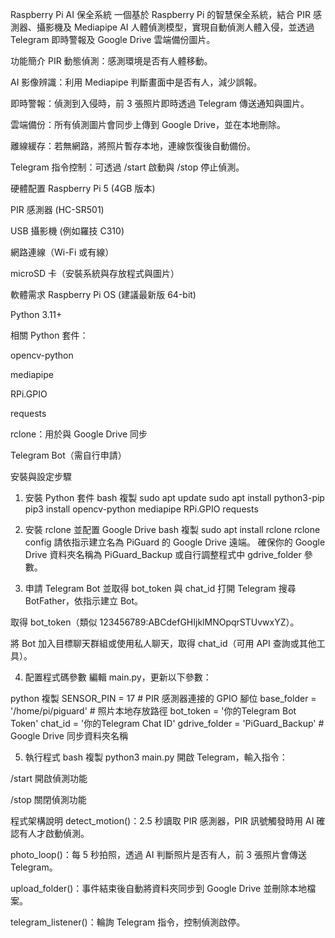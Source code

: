  Raspberry Pi AI 保全系統
一個基於 Raspberry Pi 的智慧保全系統，結合 PIR 感測器、攝影機及 Mediapipe AI 人體偵測模型，實現自動偵測人體入侵，並透過 Telegram 即時警報及 Google Drive 雲端備份圖片。


功能簡介
PIR 動態偵測：感測環境是否有人體移動。

AI 影像辨識：利用 Mediapipe 判斷畫面中是否有人，減少誤報。

即時警報：偵測到入侵時，前 3 張照片即時透過 Telegram 傳送通知與圖片。

雲端備份：所有偵測圖片會同步上傳到 Google Drive，並在本地刪除。

離線緩存：若無網路，將照片暫存本地，連線恢復後自動備份。

Telegram 指令控制：可透過 /start 啟動與 /stop 停止偵測。


硬體配置
Raspberry Pi 5 (4GB 版本)

PIR 感測器 (HC-SR501)

USB 攝影機 (例如羅技 C310)

網路連線（Wi-Fi 或有線）

microSD 卡（安裝系統與存放程式與圖片）


軟體需求
Raspberry Pi OS (建議最新版 64-bit)

Python 3.11+

相關 Python 套件：

opencv-python

mediapipe

RPi.GPIO

requests

rclone：用於與 Google Drive 同步

Telegram Bot（需自行申請）

安裝與設定步驟
1. 安裝 Python 套件
bash
複製
sudo apt update
sudo apt install python3-pip
pip3 install opencv-python mediapipe RPi.GPIO requests
2. 安裝 rclone 並配置 Google Drive
bash
複製
sudo apt install rclone
rclone config
請依指示建立名為 PiGuard 的 Google Drive 遠端。
確保你的 Google Drive 資料夾名稱為 PiGuard_Backup 或自行調整程式中 gdrive_folder 參數。

3. 申請 Telegram Bot 並取得 bot_token 與 chat_id
打開 Telegram 搜尋 BotFather，依指示建立 Bot。

取得 bot_token（類似 123456789:ABCdefGHIjklMNOpqrSTUvwxYZ）。

將 Bot 加入目標聊天群組或使用私人聊天，取得 chat_id（可用 API 查詢或其他工具）。


4. 配置程式碼參數
編輯 main.py，更新以下參數：

python
複製
SENSOR_PIN = 17  # PIR 感測器連接的 GPIO 腳位
base_folder = '/home/pi/piguard'  # 照片本地存放路徑
bot_token = '你的Telegram Bot Token'
chat_id = '你的Telegram Chat ID'
gdrive_folder = 'PiGuard_Backup'  # Google Drive 同步資料夾名稱


5. 執行程式
bash
複製
python3 main.py
開啟 Telegram，輸入指令：

/start 開啟偵測功能

/stop 關閉偵測功能

程式架構說明
detect_motion()：2.5 秒讀取 PIR 感測器，PIR 訊號觸發時用 AI 確認有人才啟動偵測。

photo_loop()：每 5 秒拍照，透過 AI 判斷照片是否有人，前 3 張照片會傳送 Telegram。

upload_folder()：事件結束後自動將資料夾同步到 Google Drive 並刪除本地檔案。

telegram_listener()：輪詢 Telegram 指令，控制偵測啟停。

